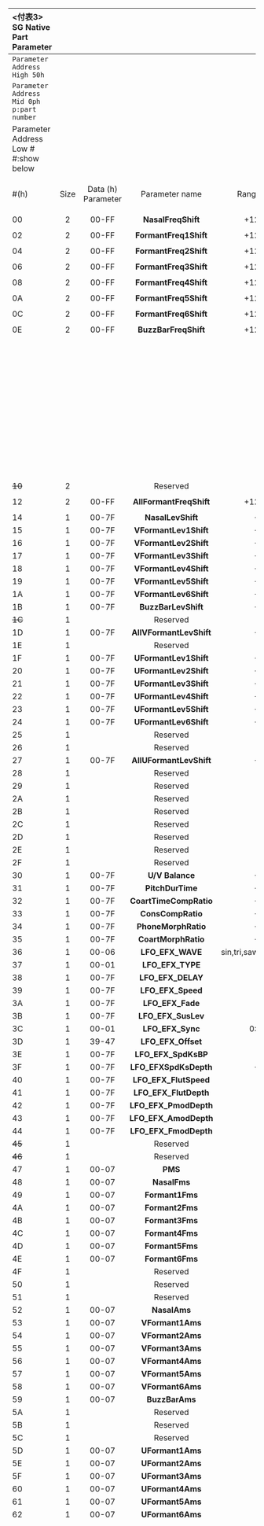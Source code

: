 | <付表3> SG Native Part Parameter |   |   |   |   |   |   |   |   |   |
| :-- | :--: | :--: | :--: | :--: | :--: | :--: | :--: | :--: | :--: |
| `Parameter Address High 50h` |   |   |   |   |   |   |   |   |   |
| `Parameter Address Mid 0ph p:part number` |   |   |   |   |   |   |   |   |   |
| Parameter Address Low # #:show below |   |   |   |   |   |   |   |   |   |
|   |   |   |   |   |   |   |   |   |   |
| &num;(h) | Size | Data (h) Parameter | Parameter name | Range / Description | Default value | Example | Other useful functions |   |   |
|   |   |   |   |   |   |   |   |   |   |
| 00 | 2 | 00-FF | **NasalFreqShift** | &plus;1280 – +1270 |   |   |   |   |   |
|   |   |   |   |   |   |   |   |   |   |
| 02 | 2 | 00-FF | **FormantFreq1Shift** | &plus;1280 – +1270 |   |   |   |   |   |
|   |   |   |   |   |   |   |   |   |   |
| 04 | 2 | 00-FF | **FormantFreq2Shift** | &plus;1280 – +1270 |   |   |   |   |   |
|   |   |   |   |   |   |   |   |   |   |
| 06 | 2 | 00-FF | **FormantFreq3Shift** | &plus;1280 – +1270 |   |   |   |   |   |
|   |   |   |   |   |   |   |   |   |   |
| 08 | 2 | 00-FF | **FormantFreq4Shift** | &plus;1280 – +1270 |   |   |   |   |   |
|   |   |   |   |   |   |   |   |   |   |
| 0A | 2 | 00-FF | **FormantFreq5Shift** | &plus;1280 – +1270 |   |   |   |   |   |
|   |   |   |   |   |   |   |   |   |   |
| 0C | 2 | 00-FF | **FormantFreq6Shift** | &plus;1280 – +1270 |   |   |   |   |   |
|   |   |   |   |   |   |   |   |   |   |
| 0E | 2 | 00-FF | **BuzzBarFreqShift** | &plus;1280 – +1270 |   |   |   |   |   |
|   |   |   |   |   |   | Low:F0 43 10 5D 50 PP 0E 00 00 F7 |   |   | PP= part number— 00 for part 1, 01 for part 2 etc |
|   |   |   |   |   |   | High:F0 43 10 5D 50 PP 0E 0F 0F F7 |   |   |   |
| ~~10~~ | 2 |   | Reserved |   |   |   |   |   |   |
|   |   |   |   |   |   |   |   |   |   |
| 12 | 2 | 00-FF | **AllFormantFreqShift** | &plus;1280 – +1270 |   |   |   |   |   |
|   |   |   |   |   |   |   |   |   |   |
| 14 | 1 | 00-7F | **NasalLevShift** | &plus;64 – +63 |   |   |   |   |   |
| 15 | 1 | 00-7F | **VFormantLev1Shift** | &plus;64 – +63 |   |   |   |   |   |
| 16 | 1 | 00-7F | **VFormantLev2Shift** | &plus;64 – +63 |   |   |   |   |   |
| 17 | 1 | 00-7F | **VFormantLev3Shift** | &plus;64 – +63 |   |   |   |   |   |
| 18 | 1 | 00-7F | **VFormantLev4Shift** | &plus;64 – +63 |   |   |   |   |   |
| 19 | 1 | 00-7F | **VFormantLev5Shift** | &plus;64 – +63 |   |   |   |   |   |
| 1A | 1 | 00-7F | **VFormantLev6Shift** | &plus;64 – +63 |   |   |   |   |   |
| 1B | 1 | 00-7F | **BuzzBarLevShift** | &plus;64 – +63 |   |   |   |   |   |
| ~~1C~~ | 1 |   | Reserved |   |   |   |   |   |   |
| 1D | 1 | 00-7F | **AllVFormantLevShift** | &plus;64 – +63 |   |   |   |   |   |
| 1E | 1 |   | Reserved |   |   |   |   |   |   |
| 1F | 1 | 00-7F | **UFormantLev1Shift** | &plus;64 – +63 |   |   |   |   |   |
| 20 | 1 | 00-7F | **UFormantLev2Shift** | &plus;64 – +63 |   |   |   |   |   |
| 21 | 1 | 00-7F | **UFormantLev3Shift** | &plus;64 – +63 |   |   |   |   |   |
| 22 | 1 | 00-7F | **UFormantLev4Shift** | &plus;64 – +63 |   |   |   |   |   |
| 23 | 1 | 00-7F | **UFormantLev5Shift** | &plus;64 – +63 |   |   |   |   |   |
| 24 | 1 | 00-7F | **UFormantLev6Shift** | &plus;64 – +63 |   |   |   |   |   |
| 25 | 1 |   | Reserved |   |   |   |   |   |   |
| 26 | 1 |   | Reserved |   |   |   |   |   |   |
| 27 | 1 | 00-7F | **AllUFormantLevShift** | &plus;64 – +63 |   |   |   |   |   |
| 28 | 1 |   | Reserved |   |   |   |   |   |   |
| 29 | 1 |   | Reserved |   |   |   |   |   |   |
| 2A | 1 |   | Reserved |   |   |   |   |   |   |
| 2B | 1 |   | Reserved |   |   |   |   |   |   |
| 2C | 1 |   | Reserved |   |   |   |   |   |   |
| 2D | 1 |   | Reserved |   |   |   |   |   |   |
| 2E | 1 |   | Reserved |   |   |   |   |   |   |
| 2F | 1 |   | Reserved |   |   |   |   |   |   |
| 30 | 1 | 00-7F | **U/V Balance** | &plus;64 – +63 |   |   |   |   |   |
| 31 | 1 | 00-7F | **PitchDurTime** | &plus;64 – +63 |   |   |   |   |   |
| 32 | 1 | 00-7F | **CoartTimeCompRatio** | &plus;64 – +63 |   |   |   |   |   |
| 33 | 1 | 00-7F | **ConsCompRatio** | &plus;64 – +63 |   |   |   |   |   |
| 34 | 1 | 00-7F | **PhoneMorphRatio** | &plus;64 – +63 |   |   |   |   |   |
| 35 | 1 | 00-7F | **CoartMorphRatio** | &plus;64 – +63 |   |   |   |   |   |
| 36 | 1 | 00-06 | **LFO_EFX_WAVE** | sin,tri,saw+,saw-,squ,l/l,s&h |   |   |   |   |   |
| 37 | 1 | 00-01 | **LFO_EFX_TYPE** | 0 / 1 |   |   |   |   |   |
| 38 | 1 | 00-7F | **LFO_EFX_DELAY** | 0 – 127 |   |   |   |   |   |
| 39 | 1 | 00-7F | **LFO_EFX_Speed** | 0 – 127 |   |   |   |   |   |
| 3A | 1 | 00-7F | **LFO_EFX_Fade** | 0 – 127 |   |   |   |   |   |
| 3B | 1 | 00-7F | **LFO_EFX_SusLev** | 0 – 127 |   |   |   |   |   |
| 3C | 1 | 00-01 | **LFO_EFX_Sync** | 0:OFF / 1:ON |   |   |   |   |   |
| 3D | 1 | 39-47 | **LFO_EFX_Offset** | &plus;7 – +7 |   |   |   |   |   |
| 3E | 1 | 00-7F | **LFO_EFX_SpdKsBP** | C2 – G8 |   |   |   |   |   |
| 3F | 1 | 00-7F | **LFO_EFXSpdKsDepth** | &plus;64 – +63 |   |   |   |   |   |
| 40 | 1 | 00-7F | **LFO_EFX_FlutSpeed** | 0 – 127 |   |   |   |   |   |
| 41 | 1 | 00-7F | **LFO_EFX_FlutDepth** | 0 – 127 |   |   |   |   |   |
| 42 | 1 | 00-7F | **LFO_EFX_PmodDepth** | 0 – 127 |   |   |   |   |   |
| 43 | 1 | 00-7F | **LFO_EFX_AmodDepth** | 0 – 127 |   |   |   |   |   |
| 44 | 1 | 00-7F | **LFO_EFX_FmodDepth** | 0 – 127 |   |   |   |   |   |
| ~~45~~ | 1 |   | Reserved |   |   |   |   |   |   |
| ~~46~~ | 1 |   | Reserved |   |   |   |   |   |   |
| 47 | 1 | 00-07 | **PMS** | 0 – 7 |   |   |   |   |   |
| 48 | 1 | 00-07 | **NasalFms** | 0 – 7 |   |   |   |   |   |
| 49 | 1 | 00-07 | **Formant1Fms** | 0 – 7 |   |   |   |   |   |
| 4A | 1 | 00-07 | **Formant2Fms** | 0 – 7 |   |   |   |   |   |
| 4B | 1 | 00-07 | **Formant3Fms** | 0 – 7 |   |   |   |   |   |
| 4C | 1 | 00-07 | **Formant4Fms** | 0 – 7 |   |   |   |   |   |
| 4D | 1 | 00-07 | **Formant5Fms** | 0 – 7 |   |   |   |   |   |
| 4E | 1 | 00-07 | **Formant6Fms** | 0 – 7 |   |   |   |   |   |
| 4F | 1 |   | Reserved |   |   |   |   |   |   |
| 50 | 1 |   | Reserved |   |   |   |   |   |   |
| 51 | 1 |   | Reserved |   |   |   |   |   |   |
| 52 | 1 | 00-07 | **NasalAms** | 0 – 7 |   |   |   |   |   |
| 53 | 1 | 00-07 | **VFormant1Ams** | 0 – 7 |   |   |   |   |   |
| 54 | 1 | 00-07 | **VFormant2Ams** | 0 – 7 |   |   |   |   |   |
| 55 | 1 | 00-07 | **VFormant3Ams** | 0 – 7 |   |   |   |   |   |
| 56 | 1 | 00-07 | **VFormant4Ams** | 0 – 7 |   |   |   |   |   |
| 57 | 1 | 00-07 | **VFormant5Ams** | 0 – 7 |   |   |   |   |   |
| 58 | 1 | 00-07 | **VFormant6Ams** | 0 – 7 |   |   |   |   |   |
| 59 | 1 | 00-07 | **BuzzBarAms** | 0 – 7 |   |   |   |   |   |
| 5A | 1 |   | Reserved |   |   |   |   |   |   |
| 5B | 1 |   | Reserved |   |   |   |   |   |   |
| 5C | 1 |   | Reserved |   |   |   |   |   |   |
| 5D | 1 | 00-07 | **UFormant1Ams** | 0 – 7 |   |   |   |   |   |
| 5E | 1 | 00-07 | **UFormant2Ams** | 0 – 7 |   |   |   |   |   |
| 5F | 1 | 00-07 | **UFormant3Ams** | 0 – 7 |   |   |   |   |   |
| 60 | 1 | 00-07 | **UFormant4Ams** | 0 – 7 |   |   |   |   |   |
| 61 | 1 | 00-07 | **UFormant5Ams** | 0 – 7 |   |   |   |   |   |
| 62 | 1 | 00-07 | **UFormant6Ams** | 0 – 7 |   |   |   |   |   |
|   |   |   |   |   |   |   |   |   |   |
|   |   |   |   |   |   |   | Assign to part: |   |   |
|   |   |   |   |   |   |   | 1-16 |   |   |
|   |   |   |   |   |   |   |   |   |   |
|   |   |   |   |   |   |   | F0 43 10 4C 70 01 00 00 F7 |   |   |
|   |   |   |   |   |   |   | F0 43 10 4C 70 01 00 01 F7 |   |   |
|   |   |   |   |   |   |   | F0 43 10 4C 70 01 00 02 F7 |   |   |
|   |   |   |   |   |   |   | F0 43 10 4C 70 01 00 03 F7 |   |   |
|   |   |   |   |   |   |   | F0 43 10 4C 70 01 00 04 F7 |   |   |
|   |   |   |   |   |   |   | F0 43 10 4C 70 01 00 05 F7 |   |   |
|   |   |   |   |   |   |   | F0 43 10 4C 70 01 00 06 F7 |   |   |
|   |   |   |   |   |   |   | F0 43 10 4C 70 01 00 07 F7 |   |   |
|   |   |   |   |   |   |   | F0 43 10 4C 70 01 00 09 F7 |   |   |
|   |   |   |   |   |   |   | F0 43 10 4C 70 01 00 09 F7 |   |   |
|   |   |   |   |   |   |   | F0 43 10 4C 70 01 00 0A F7 |   |   |
|   |   |   |   |   |   |   | F0 43 10 4C 70 01 00 0B F7 |   |   |
|   |   |   |   |   |   |   | F0 43 10 4C 70 01 00 0C F7 |   |   |
|   |   |   |   |   |   |   | F0 43 10 4C 70 01 00 0D F7 |   |   |
|   |   |   |   |   |   |   | F0 43 10 4C 70 01 00 0E F7 |   |   |
|   |   |   |   |   |   |   | F0 43 10 4C 70 01 00 0F F7 |   |   |
|   |   |   |   |   |   |   |   |   |   |
|   |   |   |   |   |   |   | Define Init Phoneme: |   |   |
|   |   |   |   |   |   |   | ahh, ihh, uhh, ehh, ohh, rha, wha, rhu |   |   |
|   |   |   |   |   |   |   |   |   |   |
|   |   |   |   |   |   |   | F0 43 10 5D 00 00 0A 00 F7 |   |   |
|   |   |   |   |   |   |   | F0 43 10 5D 00 00 0A 01 F7 |   |   |
|   |   |   |   |   |   |   | F0 43 10 5D 00 00 0A 02 F7 |   |   |
|   |   |   |   |   |   |   | F0 43 10 5D 00 00 0A 03 F7 |   |   |
|   |   |   |   |   |   |   | F0 43 10 5D 00 00 0A 04 F7 |   |   |
|   |   |   |   |   |   |   | F0 43 10 5D 00 00 0A 05 F7 |   |   |
|   |   |   |   |   |   |   | F0 43 10 5D 00 00 0A 06 F7 |   |   |
|   |   |   |   |   |   |   | F0 43 10 5D 00 00 0A 07 F7 |   |   |
|   |   |   |   |   |   |   |   |   |   |
|   |   |   |   |   |   |   | Sustain Timeout: |   |   |
|   |   |   |   |   |   |   |   |   |   |
|   |   |   |   |   |   |   | OFF |   |   |
|   |   |   |   |   |   |   | F0 43 10 5D 00 00 08 00 F7 |   |   |
|   |   |   |   |   |   |   |   |   |   |
|   |   |   |   |   |   |   | 0-100 |   |   |
|   |   |   |   |   |   |   | F0 43 10 5D 00 00 08 01 F7 |   |   |
|   |   |   |   |   |   |   | F0 43 10 5D 00 00 08 64 F7 |   |   |